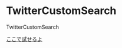 # TwitterCustomSearch
TwitterCustomSearch

[ここで試せるよ](https://nyanko3141592.github.io/TwitterCustomSearch/ "TwitterCustomSearch")
